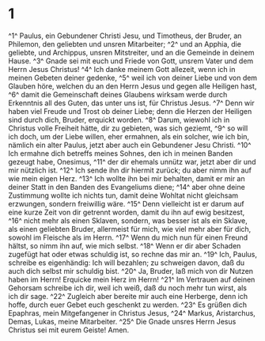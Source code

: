 # 1 
^1^ Paulus, ein Gebundener Christi Jesu, und Timotheus, der Bruder, an Philemon, den geliebten und unsren Mitarbeiter; ^2^ und an Apphia, die geliebte, und Archippus, unsren Mitstreiter, und an die Gemeinde in deinem Hause. ^3^ Gnade sei mit euch und Friede von Gott, unsrem Vater und dem Herrn Jesus Christus! ^4^ Ich danke meinem Gott allezeit, wenn ich in meinen Gebeten deiner gedenke, ^5^ weil ich von deiner Liebe und von dem Glauben höre, welchen du an den Herrn Jesus und gegen alle Heiligen hast, ^6^ damit die Gemeinschaft deines Glaubens wirksam werde durch Erkenntnis all des Guten, das unter uns ist, für Christus Jesus. ^7^ Denn wir haben viel Freude und Trost ob deiner Liebe; denn die Herzen der Heiligen sind durch dich, Bruder, erquickt worden. ^8^ Darum, wiewohl ich in Christus volle Freiheit hätte, dir zu gebieten, was sich geziemt, ^9^ so will ich doch, um der Liebe willen, eher ermahnen, als ein solcher, wie ich bin, nämlich ein alter Paulus, jetzt aber auch ein Gebundener Jesu Christi. ^10^ Ich ermahne dich betreffs meines Sohnes, den ich in meinen Banden gezeugt habe, Onesimus, ^11^ der dir ehemals unnütz war, jetzt aber dir und mir nützlich ist. ^12^ Ich sende ihn dir hiermit zurück; du aber nimm ihn auf wie mein eigen Herz. ^13^ Ich wollte ihn bei mir behalten, damit er mir an deiner Statt in den Banden des Evangeliums diene; ^14^ aber ohne deine Zustimmung wollte ich nichts tun, damit deine Wohltat nicht gleichsam erzwungen, sondern freiwillig wäre. ^15^ Denn vielleicht ist er darum auf eine kurze Zeit von dir getrennt worden, damit du ihn auf ewig besitzest, ^16^ nicht mehr als einen Sklaven, sondern, was besser ist als ein Sklave, als einen geliebten Bruder, allermeist für mich, wie viel mehr aber für dich, sowohl im Fleische als im Herrn. ^17^ Wenn du mich nun für einen Freund hältst, so nimm ihn auf, wie mich selbst. ^18^ Wenn er dir aber Schaden zugefügt hat oder etwas schuldig ist, so rechne das mir an. ^19^ Ich, Paulus, schreibe es eigenhändig: Ich will bezahlen; zu schweigen davon, daß du auch dich selbst mir schuldig bist. ^20^ Ja, Bruder, laß mich von dir Nutzen haben im Herrn! Erquicke mein Herz im Herrn! ^21^ Im Vertrauen auf deinen Gehorsam schreibe ich dir, weil ich weiß, daß du noch mehr tun wirst, als ich dir sage. ^22^ Zugleich aber bereite mir auch eine Herberge, denn ich hoffe, durch euer Gebet euch geschenkt zu werden. ^23^ Es grüßen dich Epaphras, mein Mitgefangener in Christus Jesus, ^24^ Markus, Aristarchus, Demas, Lukas, meine Mitarbeiter. ^25^ Die Gnade unsres Herrn Jesus Christus sei mit eurem Geiste! Amen. 